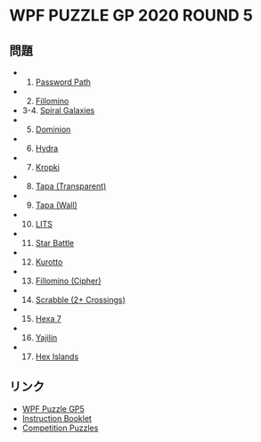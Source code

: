 # WPF PUZZLE GP 2020 ROUND 5

## 問題
- 1. [Password Path](../puzzle/passwordpath.md)
- 2. [Fillomino](../puzzle/fillomino.md)
- 3-4. [Spiral Galaxies](../puzzle/spiralgalaxies.md)
- 5. [Dominion](../puzzle/dominion.md)
- 6. [Hydra](../puzzle/hydra.md)
- 7. [Kropki](../puzzle/kropki.md)
- 8. [Tapa (Transparent)](../puzzle/tapa-transparent.md)
- 9. [Tapa (Wall)](../puzzle/tapa-wall.md)
- 10. [LITS](../puzzle/lits.md)
- 11. [Star Battle](../puzzle/starbattle.md)
- 12. [Kurotto](../puzzle/kurotto.md)
- 13. [Fillomino (Cipher)](../puzzle/fillomino-encoded.md)
- 14. [Scrabble (2+ Crossings)](../puzzle/scrabble-2crossings.md)
- 15. [Hexa 7](../puzzle/hexa7.md)
- 16. [Yajilin](../puzzle/yajilin.md)
- 17. [Hex Islands](../puzzle/hexislands.md)

## リンク
- [WPF Puzzle GP5](https://gp.worldpuzzle.org/content/wpf-puzzle-gp5-6)
- [Instruction Booklet](https://gp.worldpuzzle.org/content/instruction-booklet-106)
- [Competition Puzzles](https://gp.worldpuzzle.org/content/competition-puzzles-71)
